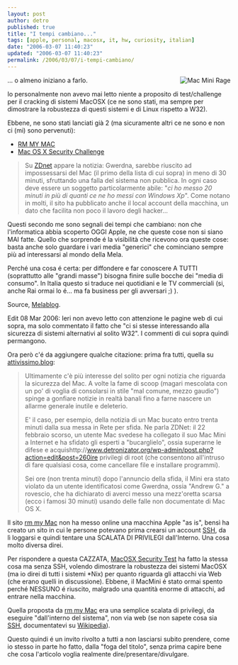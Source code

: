 ```yaml
---
layout: post
author: detro
published: true
title: "I tempi cambiano..."
tags: [apple, personal, macosx, it, hw, curiosity, italian]
date: "2006-03-07 11:40:23"
updated: "2006-03-07 11:40:23"
permalink: /2006/03/07/i-tempi-cambiano/
---
```


<img src="http://www.melablog.it/uploads/macminihack.jpg" alt="Mac Mini Rage" align="right" />
... o almeno iniziano a farlo.

Io personalmente non avevo mai letto niente a proposito di test/challenge per il cracking di sistemi MacOSX (ce ne sono stati, ma sempre per dimostrare la robustezza di questi sistemi e di Linux rispetto a W32).

Ebbene, ne sono stati lanciati già 2 (ma sicuramente altri ce ne sono e non ci (mi) sono pervenuti):
<ul>
<li>
<a href="http://rm-my-mac.wideopenbsd.org.nyud.net:8090/">RM MY MAC</a>
</li>
<li>
<a href="http://test.doit.wisc.edu/">Mac OS X Security Challenge</a>
</li>
</ul>

<blockquote>Su <a href="http://www.zdnet.com.au/news/security/soa/Mac_OS_X_hacked_in_less_than_30_minutes/0,2000061744,39241748,00.htm">ZDnet</a> appare la notizia: Gwerdna, sarebbe riuscito ad impossessarsi del Mac (il primo della lista di cui sopra) in meno di 30 minuti, sfruttando una falla del sistema non pubblica. In ogni caso deve essere un soggetto particolarmente abile: "<em>ci ho messo 20 minuti in più di quanti ce ne ho messi con Windows Xp</em>". Come notano in molti, il sito ha pubblicato anche il local account della macchina, un dato che facilita non poco il lavoro degli hacker... </blockquote>

Questi secondo me sono segnali dei tempi che cambiano: non che l'informatica abbia scoperto OGGI Apple, ne che queste cose non si siano MAI fatte. Quello che sorprende é la visibilità che ricevono ora queste cose: basta anche solo guardare i vari media "generici" che cominciano sempre più ad interessarsi al mondo della Mela.

Perché una cosa é certa: per diffondere e far conoscere A TUTTI (soprattutto alle "grandi masse") bisogna finire sulle bocche dei "media di consumo". In Italia questo si traduce nei quotidiani e le TV commerciali (si, anche Rai ormai lo é... ma fa business per gli avversari ;) ).

Source, <a href="http://www.melablog.it/post/1594/1594">Melablog</a>.

Edit 08 Mar 2006: Ieri non avevo letto con attenzione le pagine web di cui sopra, ma solo commentato il fatto che "ci si stesse interessando alla sicurezza di sistemi alternativi al solito W32". I commenti di cui sopra quindi permangono.

Ora però c'é da aggiungere qualche citazione: prima fra tutti, quella su <a href="http://attivissimo.blogspot.com/2006/03/mac-bucato-in-30-min.html">attivissimo.blog</a>:
<blockquote>Ultimamente c'è più interesse del solito per ogni notizia che riguarda la sicurezza del Mac. A volte la fame di scoop (magari mescolata con un po' di voglia di consolarsi in stile "mal comune, mezzo gaudio") spinge a gonfiare notizie in realtà banali fino a farne nascere un allarme generale inutile e deleterio.

E' il caso, per esempio, della notizia di un Mac bucato entro trenta minuti dalla sua messa in Rete per sfida. Ne parla ZDNet: il 22 febbraio scorso, un utente Mac svedese ha collegato il suo Mac Mini a Internet e ha sfidato gli esperti a "bucarglielo", ossia superarne le difese e acquishttp://www.detronizator.org/wp-admin/post.php?action=edit&post=260ire privilegi di root (che consentono all'intruso di fare qualsiasi cosa, come cancellare file e installare programmi).

Sei ore (non trenta minuti) dopo l'annuncio della sfida, il Mini era stato violato da un utente identificatosi come Gwerdna, ossia "Andrew G." a rovescio, che ha dichiarato di averci messo una mezz'oretta scarsa (ecco i famosi 30 minuti) usando delle falle non documentate di Mac OS X.</blockquote>

Il sito <a href="http://rm-my-mac.wideopenbsd.org.nyud.net:8090/">rm my Mac</a> non ha messo online una macchina Apple "as is", bensì ha creato un sito in cui le persone potevano prima crearsi un account <a href="http://en.wikipedia.org/wiki/SSH">SSH</a>, da lì loggarsi e quindi tentare una SCALATA DI PRIVILEGI dall'Interno. Una cosa molto diversa direi.

Per rispondere a questa CAZZATA, <a href="http://test.doit.wisc.edu/">MacOSX Security Test</a> ha fatto la stessa cosa ma senza SSH, volendo dimostrare la robustezza dei sistemi MacOSX (ma io direi di tutti i sistemi *Nix) per quanto riguarda gli attacchi via Web (che erano quelli in discussione). Ebbene, il MacMini é stato ormai spento perché NESSUNO é riuscito, malgrado una quantità enorme di attacchi, ad entrare nella macchina.

Quella proposta da <a href="http://rm-my-mac.wideopenbsd.org.nyud.net:8090/">rm my Mac</a> era una semplice scalata di privilegi, da eseguire "dall'interno del sistema", non via web (se non sapete cosa sia <a href="http://en.wikipedia.org/wiki/SSH">SSH</a>, documentatevi su <a href="http://en.wikipedia.org/wiki/SSH">Wikipedia</a>).

Questo quindi é un invito rivolto a tutti a non lasciarsi subito prendere, come io stesso in parte ho fatto, dalla "foga del titolo", senza prima capire bene che cosa l'articolo voglia realmente dire/presentare/divulgare.
